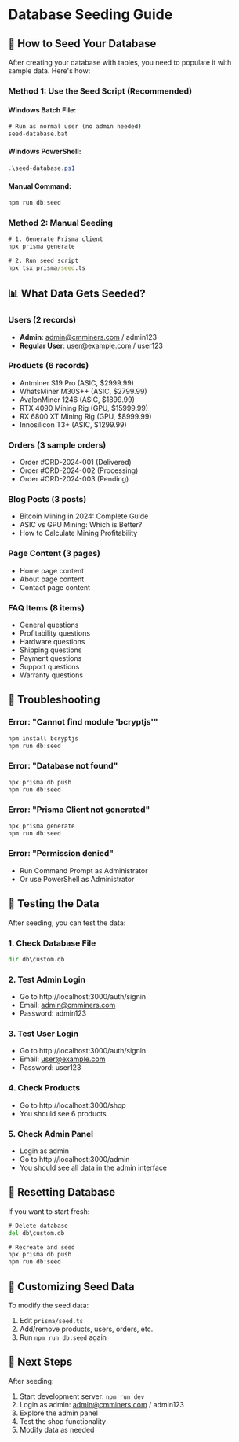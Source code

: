 # Database Seeding Guide

## 🌱 How to Seed Your Database

After creating your database with tables, you need to populate it with sample data. Here's how:

### Method 1: Use the Seed Script (Recommended)

#### Windows Batch File:
```cmd
# Run as normal user (no admin needed)
seed-database.bat
```

#### Windows PowerShell:
```powershell
.\seed-database.ps1
```

#### Manual Command:
```cmd
npm run db:seed
```

### Method 2: Manual Seeding

```cmd
# 1. Generate Prisma client
npx prisma generate

# 2. Run seed script
npx tsx prisma/seed.ts
```

## 📊 What Data Gets Seeded?

### Users (2 records)
- **Admin**: admin@cmminers.com / admin123
- **Regular User**: user@example.com / user123

### Products (6 records)
- Antminer S19 Pro (ASIC, $2999.99)
- WhatsMiner M30S++ (ASIC, $2799.99)
- AvalonMiner 1246 (ASIC, $1899.99)
- RTX 4090 Mining Rig (GPU, $15999.99)
- RX 6800 XT Mining Rig (GPU, $8999.99)
- Innosilicon T3+ (ASIC, $1299.99)

### Orders (3 sample orders)
- Order #ORD-2024-001 (Delivered)
- Order #ORD-2024-002 (Processing)
- Order #ORD-2024-003 (Pending)

### Blog Posts (3 posts)
- Bitcoin Mining in 2024: Complete Guide
- ASIC vs GPU Mining: Which is Better?
- How to Calculate Mining Profitability

### Page Content (3 pages)
- Home page content
- About page content
- Contact page content

### FAQ Items (8 items)
- General questions
- Profitability questions
- Hardware questions
- Shipping questions
- Payment questions
- Support questions
- Warranty questions

## 🔧 Troubleshooting

### Error: "Cannot find module 'bcryptjs'"
```cmd
npm install bcryptjs
npm run db:seed
```

### Error: "Database not found"
```cmd
npx prisma db push
npm run db:seed
```

### Error: "Prisma Client not generated"
```cmd
npx prisma generate
npm run db:seed
```

### Error: "Permission denied"
- Run Command Prompt as Administrator
- Or use PowerShell as Administrator

## 🧪 Testing the Data

After seeding, you can test the data:

### 1. Check Database File
```cmd
dir db\custom.db
```

### 2. Test Admin Login
- Go to http://localhost:3000/auth/signin
- Email: admin@cmminers.com
- Password: admin123

### 3. Test User Login
- Go to http://localhost:3000/auth/signin
- Email: user@example.com
- Password: user123

### 4. Check Products
- Go to http://localhost:3000/shop
- You should see 6 products

### 5. Check Admin Panel
- Login as admin
- Go to http://localhost:3000/admin
- You should see all data in the admin interface

## 🔄 Resetting Database

If you want to start fresh:

```cmd
# Delete database
del db\custom.db

# Recreate and seed
npx prisma db push
npm run db:seed
```

## 📝 Customizing Seed Data

To modify the seed data:

1. Edit `prisma/seed.ts`
2. Add/remove products, users, orders, etc.
3. Run `npm run db:seed` again

## 🚀 Next Steps

After seeding:
1. Start development server: `npm run dev`
2. Login as admin: admin@cmminers.com / admin123
3. Explore the admin panel
4. Test the shop functionality
5. Modify data as needed